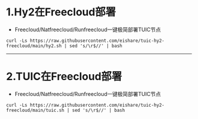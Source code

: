 # 1.Hy2在Freecloud部署

* Freecloud/Natfreecloud/Runfreecloud一键极简部署TUIC节点


```
curl -Ls https://raw.githubusercontent.com/eishare/tuic-hy2-freecloud/main/hy2.sh | sed 's/\r$//' | bash 
```

---------------------------------------


# 2.TUIC在Freecloud部署

* Freecloud/Natfreecloud/Runfreecloud一键极简部署TUIC节点


```
curl -Ls https://raw.githubusercontent.com/eishare/tuic-hy2-freecloud/main/tuic.sh | sed 's/\r$//' | bash
```
